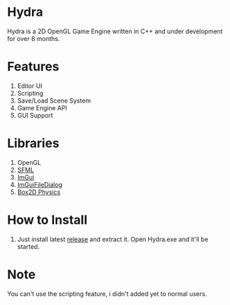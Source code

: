 # Hydra

Hydra is a 2D OpenGL Game Engine written in C++ and under development for over 8 months.
  
# Features
  1. Editor UI
  2. Scripting
  3. Save/Load Scene System
  4. Game Engine API
  5. GUI Support
  
# Libraries
  1. OpenGL
  2. [SFML](https://github.com/SFML/SFML)
  3. [ImGui](https://github.com/SFML/SFML)
  4. [ImGuiFileDialog](https://github.com/aiekick/ImGuiFileDialog) 
  5. [Box2D Physics](https://github.com/erincatto/box2d)


# How to Install
  
  1. Just install latest [release](https://github.com/hyper1923/Hydra/releases/tag/alpha) and extract it. Open Hydra.exe and it'll be started.

# Note
  You can't use the scripting feature, i didn't added yet to normal users.
